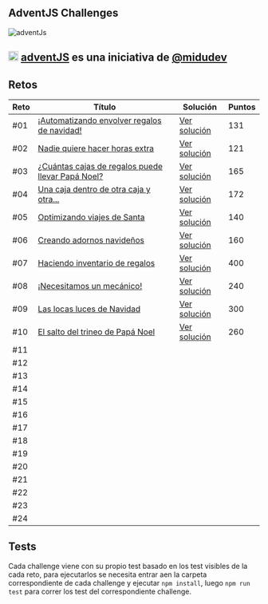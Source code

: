 ## AdventJS Challenges

![adventJs](https://i.imgur.com/iv17QFL.png)

## <img src="https://adventjs.dev/android-icon-192x192.png" width="20" height="20" /> <strong> [adventJS](https://adventjs.dev/es) es una iniciativa de [@midudev](https://midu.dev/)</strong>
 

## Retos

| Reto | Título                                                                                          | Solución                          | Puntos |
| ---  | ----------------------------------------------------------------------------------------------- | --------------------------------- | ------ |
| #01  | [¡Automatizando envolver regalos de navidad!](https://adventjs.dev/es/challenges/2022/1)        | [Ver solución](./challenge01/)    |  131   |
| #02  | [Nadie quiere hacer horas extra](https://adventjs.dev/es/challenges/2022/2)                     | [Ver solución](./challenge02/)    |  121   |
| #03  | [¿Cuántas cajas de regalos puede llevar Papá Noel?](https://adventjs.dev/es/challenges/2022/3)  | [Ver solución](./challenge03/)    |  165   |
| #04  | [Una caja dentro de otra caja y otra...](https://adventjs.dev/es/challenges/2022/4)             | [Ver solución](./challenge04/)    |  172   |
| #05  | [Optimizando viajes de Santa](https://adventjs.dev/es/challenges/2022/5)                        | [Ver solución](./challenge05/)    |  140   |
| #06  | [Creando adornos navideños](https://adventjs.dev/es/challenges/2022/6)                          | [Ver solución](./challenge06/)    |  160   |
| #07  | [Haciendo inventario de regalos](https://adventjs.dev/es/challenges/2022/7)                     | [Ver solución](./challenge07/)    |  400   |
| #08  | [¡Necesitamos un mecánico!](https://adventjs.dev/es/challenges/2022/8)                          | [Ver solución](./challenge08/)    |  240   |
| #09  | [Las locas luces de Navidad](https://adventjs.dev/es/challenges/2022/9)                         | [Ver solución](./challenge09/)    |  300   |
| #10  | [El salto del trineo de Papá Noel](https://adventjs.dev/es/challenges/2022/10)                  | [Ver solución](./challenge10/)    |  260   |
| #11  |                                                                                                 |                                   |        |
| #12  |                                                                                                 |                                   |        |
| #13  |                                                                                                 |                                   |        |
| #14  |                                                                                                 |                                   |        |
| #15  |                                                                                                 |                                   |        |
| #16  |                                                                                                 |                                   |        |
| #17  |                                                                                                 |                                   |        |
| #18  |                                                                                                 |                                   |        |
| #19  |                                                                                                 |                                   |        |
| #20  |                                                                                                 |                                   |        |
| #21  |                                                                                                 |                                   |        |
| #22  |                                                                                                 |                                   |        |
| #23  |                                                                                                 |                                   |        |
| #24  |                                                                                                 |                                   |        |

## Tests

Cada challenge viene con su propio test basado en los test visibles de la cada reto, para ejecutarlos se necesita entrar aen la carpeta correspondiente de cada challenge y ejecutar `npm install`, luego `npm run test` para correr los test del correspondiente challenge.